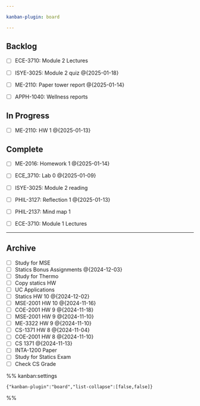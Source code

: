 ```yaml
---

kanban-plugin: board

---
```


## Backlog

- [ ] ECE-3710: Module 2 Lectures
- [ ] ISYE-3025: Module 2 quiz @{2025-01-18}
- [ ] ME-2110: Paper tower report @{2025-01-14}
- [ ] APPH-1040: Wellness reports


## In Progress

- [ ] ME-2110: HW 1 @{2025-01-13}


## Complete

- [ ] ME-2016: Homework 1 @{2025-01-14}
- [ ] ECE_3710: Lab 0 @{2025-01-09}
- [ ] ISYE-3025: Module 2 reading
- [ ] PHIL-3127: Reflection 1 @{2025-01-13}
- [ ] PHIL-2137: Mind map 1
- [ ] ECE-3710: Module 1 Lectures


***

## Archive

- [ ] Study for MSE
- [ ] Statics Bonus Assignments @{2024-12-03}
- [ ] Study for Thermo
- [ ] Copy statics HW
- [ ] UC Applications
- [ ] Statics HW 10 @{2024-12-02}
- [ ] MSE-2001 HW 10 @{2024-11-16}
- [ ] COE-2001 HW 9 @{2024-11-18}
- [ ] MSE-2001 HW 9 @{2024-11-10}
- [ ] ME-3322 HW 9 @{2024-11-10}
- [ ] CS-1371 HW 8 @{2024-11-04}
- [ ] COE-2001 HW 8 @{2024-11-10}
- [ ] CS 1371 @{2024-11-13}
- [ ] INTA-1200 Paper
- [ ] Study for Statics Exam
- [ ] Check CS Grade

%% kanban:settings
```
{"kanban-plugin":"board","list-collapse":[false,false]}
```
%%